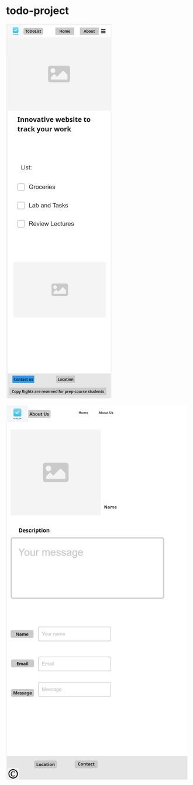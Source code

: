 # todo-project

![Home page Wireframe photo](./ToDoList-wireframe.jpg)

![About page wireframe](./AboutPage-wireframe.jpg)